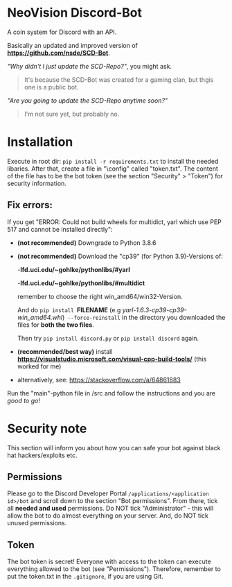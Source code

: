 # NeoVision Discord-Bot
A coin system for Discord with an API.

Basically an updated and improved version of **https://github.com/nsde/SCD-Bot**.

*"Why didn't I just update the SCD-Repo?"*, you might ask.
> It's because the SCD-Bot was created for a gaming clan, but thgis one is a public bot.

*"Are you going to update the SCD-Repo anytime soon?"*

> I'm not sure yet, but probably no.

# Installation
Execute in root dir: `pip install -r requirements.txt` to install the needed libaries.
After that, create a file in "\config" called "token.txt". The content of the file has to be the bot token (see the section "Security" > "Token") for security information.

## Fix errors:
If you get "ERROR: Could not build wheels for multidict, yarl which use PEP 517 and cannot be installed directly":
- __(not recommended)__ Downgrade to Python 3.8.6 
- __(not recommended)__ Download the "cp39" (for Python 3.9)-Versions of:

    -**lfd.uci.edu/~gohlke/pythonlibs/#yarl**

    -**lfd.uci.edu/~gohlke/pythonlibs/#multidict**

    remember to choose the right win_amd64/win32-Version.

    And do `pip install `**FILENAME** (e.g *yarl-1.6.3-cp39-cp39-win_amd64.whl*)` --force-reinstall` in the directory you downloaded the files for **both the two files**. 

    Then try `pip install discord.py` or `pip install discord` again.

- __(recommended/best way)__ install **https://visualstudio.microsoft.com/visual-cpp-build-tools/** (this worked for me)

- alternatively, see: https://stackoverflow.com/a/64861883

Run the "main"-python file in /src and follow the instructions and you are *good to go*!


# Security note
This section will inform you about how you can safe your bot against black hat hackers/exploits etc.

## Permissions
Please go to the Discord Developer Portal `/applications/<application id>/bot` and scroll down to the section "Bot permissions". From there, tick all **needed and used** permissions. Do NOT tick "Administrator" - this will allow the bot to do almost everything on your server. And, do NOT tick unused permissions.

## Token
The bot token is secret! Everyone with access to the token can execute everything allowed to the bot (see "Permissions"). Therefore, remember to put the token.txt in the `.gitignore`, if you are using Git.
